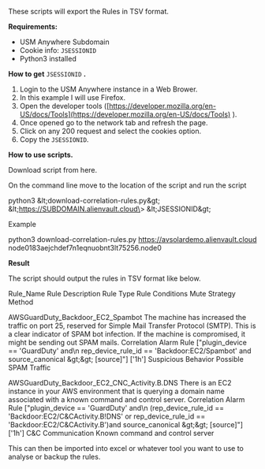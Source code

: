 These scripts will export the Rules in TSV format.

**Requirements:**

- USM Anywhere Subdomain
- Cookie info: `JSESSIONID`
- Python3 installed

**How to get** `JSESSIONID` **.**

1. Login to the USM Anywhere instance in a Web Brower.
2. In this example I will use Firefox.
3. Open the developer tools ([https://developer.mozilla.org/en-US/docs/Tools](https://developer.mozilla.org/en-US/docs/Tools) ).
4. Once opened go to the network tab and refresh the page.
5. Click on any 200 request and select the cookies option.
6. Copy the `JSESSIONID`.

**How to use scripts.**

Download script from here.

On the command line move to the location of the script and run the script

python3 \&lt;download-correlation-rules.py\&gt; \&lt;https://SUBDOMAIN.alienvault.cloud\&gt; \&lt;JSESSIONID\&gt;

Example

python3 download-correlation-rules.py https://avsolardemo.alienvault.cloud node0183aejchdef7n1eqnuobnt3lt75256.node0

**Result**

The script should output the rules in TSV format like below.

Rule\_Name Rule Description Rule Type Rule Conditions Mute Strategy Method

AWSGuardDuty\_Backdoor\_EC2\_Spambot The machine has increased the traffic on port 25, reserved for Simple Mail Transfer Protocol (SMTP). This is a clear indicator of SPAM bot infection. If the machine is compromised, it might be sending out SPAM mails. Correlation Alarm Rule [&quot;plugin\_device == &#39;GuardDuty&#39; and\n rep\_device\_rule\_id == &#39;Backdoor:EC2/Spambot&#39; and source\_canonical \&gt;\&gt; [source]&quot;] [&#39;1h&#39;] Suspicious Behavior Possible SPAM Traffic

AWSGuardDuty\_Backdoor\_EC2\_CNC\_Activity.B.DNS There is an EC2 instance in your AWS environment that is querying a domain name associated with a known command and control server. Correlation Alarm Rule [&quot;plugin\_device == &#39;GuardDuty&#39; and\n (rep\_device\_rule\_id == &#39;Backdoor:EC2/C&amp;CActivity.B!DNS&#39; or rep\_device\_rule\_id == &#39;Backdoor:EC2/C&amp;CActivity.B&#39;)and source\_canonical \&gt;\&gt; [source]&quot;] [&#39;1h&#39;] C&amp;C Communication Known command and control server

This can then be imported into excel or whatever tool you want to use to analyse or backup the rules.